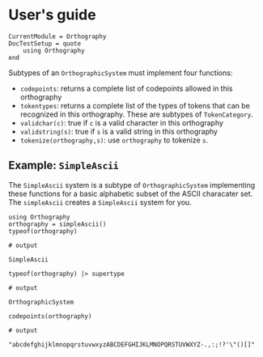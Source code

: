 # User's guide

```@meta
CurrentModule = Orthography
DocTestSetup = quote
    using Orthography
end
```

Subtypes of an `OrthographicSystem` must implement four functions:

- `codepoints`: returns a complete list of codepoints allowed in this orthography
- `tokentypes`: returns a complete list of the types of tokens that can be recognized in this orthography.  These are subtypes of `TokenCategory`.
- `validchar(c)`: true if `c` is a valid character in this orthography 
- `validstring(s)`: true if `s` is a valid string in this orthography
- `tokenize(orthography,s)`: use `orthography` to tokenize `s`.


## Example: `SimpleAscii`

The `SimpleAscii` system is a subtype of `OrthographicSystem` implementing these functions for a basic alphabetic subset of the ASCII characater set.  The `simpleAscii` creates a `SimpleAscii` system for you.


```jldoctest simpleseries
using Orthography
orthography = simpleAscii()
typeof(orthography)

# output

SimpleAscii
```
```jldoctest simpleseries
typeof(orthography) |> supertype

# output

OrthographicSystem
```
```jldoctest simpleseries
codepoints(orthography)

# output

"abcdefghijklmnopqrstuvwxyzABCDEFGHIJKLMNOPQRSTUVWXYZ-.,:;!?'\"()[]"
```


